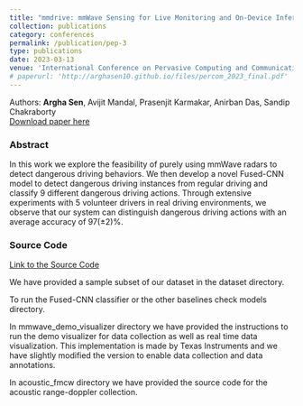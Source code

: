 ```yaml
---
title: "mmdrive: mmWave Sensing for Live Monitoring and On-Device Inference of Dangerous Driving"
collection: publications
category: conferences
permalink: /publication/pep-3
type: publications
date: 2023-03-13
venue: 'International Conference on Pervasive Computing and Communications (PerCom)'
# paperurl: 'http://arghasen10.github.io/files/percom_2023_final.pdf'
---
```


Authors: <b>Argha Sen</b>, Avijit Mandal, Prasenjit Karmakar, Anirban Das, Sandip Chakraborty<br>
[Download paper here](/files/percom_2023_final.pdf)

### Abstract
In this work we explore the feasibility of purely using mmWave radars to detect dangerous driving behaviors. We then develop a novel Fused-CNN model to detect dangerous driving instances from regular driving and classify 9 different dangerous driving actions. Through extensive experiments with 5 volunteer drivers in real driving environments, we observe that our system can distinguish dangerous driving actions with an average accuracy of 97(±2)%.

### Source Code
[Link to the Source Code](https://github.com/arghasen10/mmdrive.git)

We have provided a sample subset of our dataset in the dataset directory.

To run the Fused-CNN classifier or the other baselines check models directory.

In mmwave_demo_visualizer directory we have provided the instructions to run the demo visualizer for data collection as well as real time data visualization. This implementation is made by Texas Instruments and we have slightly modified the version to enable data collection and data annotations.

In acoustic_fmcw directory we have provided the source code for the acoustic range-doppler collection.